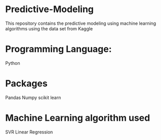 # Predictive-Modeling
This repository contains the predictive modeling using machine learning algorithms using the data set from Kaggle

# Programming Language:
Python

# Packages
Pandas
Numpy
scikit learn

# Machine Learning algorithm used
SVR
Linear Regression



